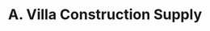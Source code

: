 ---
title: "A. Villa Construction Supply"
url: /lucena/a-villa-construction-supply/
shop: hardware
---